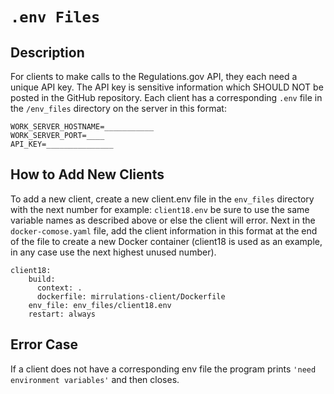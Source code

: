 # `.env Files`
## Description
For clients to make calls to the Regulations.gov API, they each need a unique API key. The API key is sensitive information which SHOULD NOT be posted in the GitHub repository. Each client has a corresponding `.env` file in the `/env_files` directory on the server in this format:

	WORK_SERVER_HOSTNAME=___________
	WORK_SERVER_PORT=____
	API_KEY=_______________

## How to Add New Clients
To add a new client, create a new client.env file in the `env_files` directory with the next number for example: `client18.env` be sure to use the same variable names as described above or else the client will error. Next in the `docker-comose.yaml` file, add the client information in this format at the end of the file to create a new Docker container (client18 is used as an example, in any case use the next highest unused number).

	client18:
	    build:
	      context: .
	      dockerfile: mirrulations-client/Dockerfile
	    env_file: env_files/client18.env
	    restart: always

## Error Case
If a client does not have a corresponding env file the program prints `'need environment variables'` and then closes.
